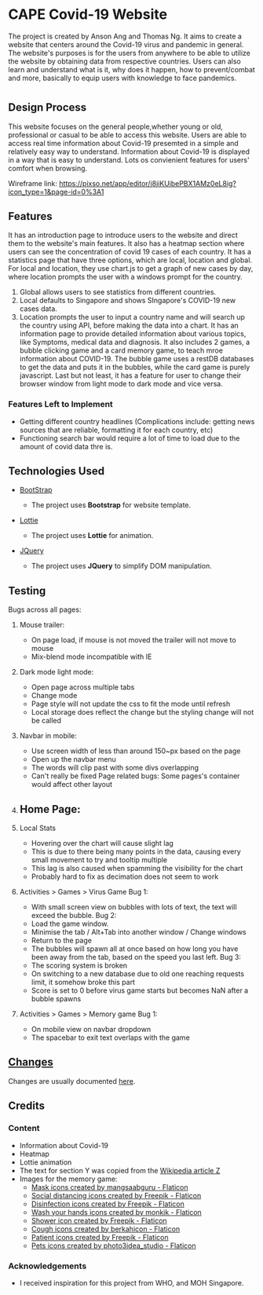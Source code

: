 # CAPE Covid-19 Website
The project is created by Anson Ang and Thomas Ng. It aims to create a website that centers around the Covid-19 virus and pandemic in general. The website's purposes is for the users from anywhere to be able to utilize the website by obtaining data from respective countries. Users can also learn and understand what is it, why does it happen, how to prevent/combat and more, basically to equip users with knowledge to face pandemics. 

#
 
## Design Process
This website focuses on the general people,whether young or old, professional or casual to be able to access this website. Users are able to access real time information about Covid-19 presemted in a simple and relatively easy way to understand. Information about Covid-19 is displayed in a way that is easy to understand. Lots os convienient features for users' comfort when browsing.

Wireframe link:
https://pixso.net/app/editor/j8jiKUibePBX1AMz0eL8ig?icon_type=1&page-id=0%3A1

## Features

 It has an introduction page to introduce users to the website and direct them to the website's main features.
 It also has a heatmap section where users can see the concentration of covid 19 cases of each country.
 It has a statistics page that have three options, which are local, location and global. For local and location, they use chart.js to get a graph of new cases by day, where location prompts the user with a windows prompt for the country.
 1. Global allows users to see statistics from different countries.
 2. Local defaults to Singapore and shows SIngapore's COVID-19 new cases data.
 3. Location prompts the user to input a country name and will search up the country using API, before making the data into a chart.
 It has an information page to provide detailed information about various topics, like Symptoms, medical data and diagnosis.
 It also includes 2 games, a bubble clicking game and a card memory game, to teach mroe information about COVID-19.
 The bubble game uses a restDB databases to get the data and puts it in the bubbles, while the card game is purely javascript.
Last but not least, it has a feature for user to change their browser window from light mode to dark mode and vice versa.

### Features Left to Implement
- Getting different country headlines (Complications include: getting news sources that are reliable, formatting it for each country, etc)
- Functioning search bar would require a lot of time to load due to the amount of covid data thre is.
## Technologies Used
- [BootStrap](https://bootstrap.com)
    - The project uses **Bootstrap** for website template.

- [Lottie](https://lottie.com)
    - The project uses **Lottie** for animation.

- [JQuery](https://jquery.com)
    - The project uses **JQuery** to simplify DOM manipulation.


## Testing

Bugs across all pages:

1. Mouse trailer:
    - On page load, if mouse is not moved the trailer will not move to mouse
    - Mix-blend mode incompatible with IE

2. Dark mode light mode:
    - Open page across multiple tabs
    - Change mode
    - Page style will not update the css to fit the mode until refresh
    - Local storage does reflect the change but the styling change will not be called

3. Navbar in mobile:
    - Use screen width of less than around 150~px based on the page
    - Open up the navbar menu
    - The words will clip past with some divs overlapping
    - Can't really be fixed
Page related bugs:
Some pages's container would affect other layout

1. Home Page:
    -

2. Local Stats
    - Hovering over the chart will cause slight lag
    - This is due to there being many points in the data, causing every small movement to try and tooltip multiple
    - This lag is also caused when spamming the visibility for the chart
    - Probably hard to fix as decimation does not seem to work

3. Activities > Games > Virus Game
    Bug 1:
    - With small screen view on bubbles with lots of text, the text will exceed the bubble.
    Bug 2:
    - Load the game window.
    - Minimise the tab / Alt+Tab into another window / Change windows
    - Return to the page
    - The bubbles will spawn all at once based on how long you have been away from the tab, based on the speed you last left.
    Bug 3:
    - The scoring system is broken
    - On switching to a new database due to old one reaching requests limit, it somehow broke this part
    - Score is set to 0 before virus game starts but becomes NaN after a bubble spawns

4. Activities > Games > Memory game
    Bug 1:
    - On mobile view on navbar dropdown
    - The spacebar to exit text overlaps with the game
## [Changes](PatchNotes.md) 
Changes are usually documented [here](PatchNotes.md).
## Credits

### Content
- Information about Covid-19
- Heatmap
- Lottie animation
- The text for section Y was copied from the [Wikipedia article Z](https://en.wikipedia.org/wiki/Z)
- Images for the memory game:
    - [Mask icons created by mangsaabguru - Flaticon](https://www.flaticon.com/free-icons/mask)
    - [Social distancing icons created by Freepik - Flaticon](https://www.flaticon.com/free-icons/social-distancing)
    - [Disinfection icons created by Freepik - Flaticon](https://www.flaticon.com/free-icons/disinfection)
    - [Wash your hands icons created by monkik - Flaticon](https://www.flaticon.com/free-icons/wash-your-hands)
    - [Shower icon created by Freepik - Flaticon](https://www.flaticon.com/free-icons/furniture-and-household)
    - [Cough icons created by berkahicon - Flaticon](https://www.flaticon.com/free-icons/cough)
    - [Patient icons created by Freepik - Flaticon](https://www.flaticon.com/free-icons/patient)
    - [Pets icons created by photo3idea_studio - Flaticon](https://www.flaticon.com/free-icons/pets)
### Acknowledgements

- I received inspiration for this project from WHO, and MOH Singapore.

